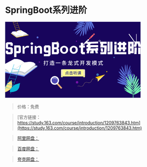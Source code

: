 # SpringBoot系列进阶

![img](../../../assets/study163/free/e529a543d4e9413ea590107c2ea06a42.png)

> 价格：免费

> [官方链接：https://study.163.com/course/introduction/1209763843.htm](https://study.163.com/course/introduction/1209763843.htm)

> [阿里网盘：]()

> [百度网盘：]()

> [夸克网盘：]()
